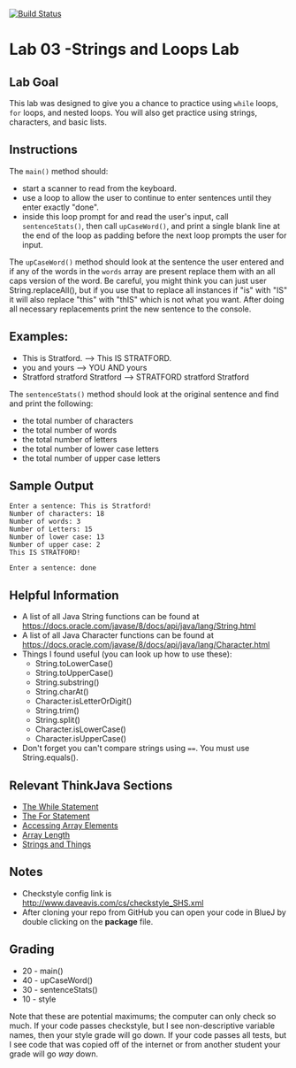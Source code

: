 [![Build Status](https://travis-ci.com/StratfordHS-APCS/lab-03-stringsloopslab-username.svg?token=L8ZuTUsXtxKqevAPVWLC&branch=master)](https://travis-ci.com/StratfordHS-APCS/lab-03-stringsloopslab-username)

# Lab 03 -Strings and Loops Lab

## Lab Goal
This lab was designed to give you a chance to practice using ```while``` loops, ```for``` loops, and nested loops.  You will also get practice using strings, characters, and basic lists.

## Instructions
The ```main()``` method should:
* start a scanner to read from the keyboard.
* use a loop to allow the user to continue to enter sentences until they enter exactly "done".
* inside this loop prompt for and read the user's input, call ```sentenceStats()```, then call ```upCaseWord()```, and print a single blank line at the end of the loop as padding before the next loop prompts the user for input.

The ```upCaseWord()``` method should look at the sentence the user entered and if any of the words in the ```words``` array are present replace them with an all caps version of the word.  Be careful, you might think you can just user String.replaceAll(), but if you use that to replace all instances if "is" with "IS" it will also replace "this" with "thIS" which is not what you want.  After doing all necessary replacements print the new sentence to the console.

## Examples:
* This is Stratford.   -->    This IS STRATFORD.
* you and yours        -->    YOU AND yours
* Stratford stratford Stratford   -->    STRATFORD stratford Stratford

The ```sentenceStats()``` method should look at the original sentence and find and print the following:
* the total number of characters
* the total number of words
* the total number of letters
* the total number of lower case letters
* the total number of upper case letters

## Sample Output
```
Enter a sentence: This is Stratford!
Number of characters: 18
Number of words: 3
Number of Letters: 15
Number of lower case: 13
Number of upper case: 2
This IS STRATFORD!

Enter a sentence: done
```

## Helpful Information
* A list of all Java String functions can be found at https://docs.oracle.com/javase/8/docs/api/java/lang/String.html
* A list of all Java Character functions can be found at https://docs.oracle.com/javase/8/docs/api/java/lang/Character.html
* Things I found useful (you can look up how to use these):
  * String.toLowerCase()
  * String.toUpperCase()
  * String.substring()
  * String.charAt()
  * Character.isLetterOrDigit()
  * String.trim()
  * String.split()
  * Character.isLowerCase()
  * Character.isUpperCase()
* Don't forget you can't compare strings using ```==```.  You must use String.equals().

## Relevant ThinkJava Sections
* [The While Statement](http://greenteapress.com/thinkjava6/html/thinkjava6008.html#sec82)
* [The For Statement](http://greenteapress.com/thinkjava6/html/thinkjava6008.html#sec86)
* [Accessing Array Elements](http://greenteapress.com/thinkjava6/html/thinkjava6009.html#sec93)
* [Array Length](http://greenteapress.com/thinkjava6/html/thinkjava6009.html#sec96)
* [Strings and Things](http://greenteapress.com/thinkjava6/html/thinkjava6010.html)

## Notes
* Checkstyle config link is http://www.daveavis.com/cs/checkstyle_SHS.xml
* After cloning your repo from GitHub you can open your code in BlueJ by double clicking on the **package** file.

## Grading
* 20 - main()
* 40 - upCaseWord()
* 30 - sentenceStats()
* 10 - style

Note that these are potential maximums; the computer can only check so much.  If your code passes checkstyle, but I see non-descriptive variable names, then your style grade will go down.  If your code passes all tests, but I see code that was copied off of the internet or from another student your grade will go *way* down.
